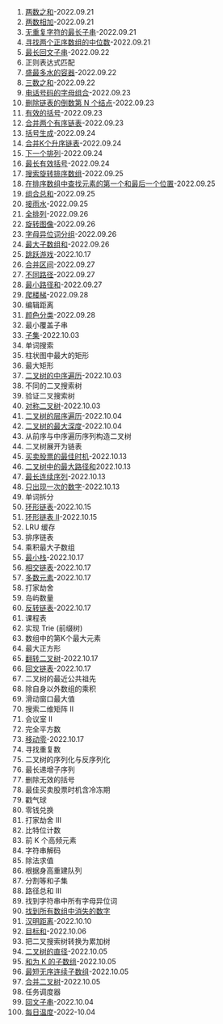 1. [两数之和](./1.md)-2022.09.21
2. [两数相加](./2.md)-2022.09.21
3. [无重复字符的最长子串](./3.md)-2022.09.21
4. [寻找两个正序数组的中位数](./4.md)-2022.09.21
5. [最长回文子串](./5.md)-2022.09.22
10. 正则表达式匹配
11. [盛最多水的容器](./11.md)-2022.09.22
15. [三数之和](./15.md)-2022.09.22
17. [电话号码的字母组合](./17.md)-2022.09.23
19. [删除链表的倒数第 N 个结点](./19.md)-2022.09.23
20. [有效的括号](./20.md)-2022.09.23
21. [合并两个有序链表](./21.md)-2022.09.23
22. [括号生成](./22.md)-2022.09.24
23. [合并K个升序链表](./23.md)-2022.09.24
31. [下一个排列](./31.md)-2022.09.24
32. [最长有效括号](./32.md)-2022.09.24
33. [搜索旋转排序数组](./33.md)-2022.09.25
34. [在排序数组中查找元素的第一个和最后一个位置](./34.md)-2022.09.25
39. [组合总和](./39.md)-2022.09.25
42. [接雨水](./42.md)-2022.09.25
46. [全排列](./46.md)-2022.09.26
48. [旋转图像](./48.md)-2022.09.26
49. [字母异位词分组](./49.md)-2022.09.26
53. [最大子数组和](./53.md)-2022.09.26
55. [跳跃游戏](./55.md)-2022.10.17
56. [合并区间](./56.md)-2022.09.27
62. [不同路径](./62.md)-2022.09.27
64. [最小路径和](./64.md)-2022.09.27
70. [爬楼梯](./70.md)-2022.09.28
72. 编辑距离
75. [颜色分类](./75.md)-2022.09.28
76. 最小覆盖子串
78. [子集](./78.md)-2022.10.03
79. 单词搜索
84. 柱状图中最大的矩形
85. 最大矩形
94. [二叉树的中序遍历](./94.md)-2022.10.03
96. 不同的二叉搜索树
98. 验证二叉搜索树
101. [对称二叉树](./101.md)-2022.10.03
102. [二叉树的层序遍历](./102.md)-2022.10.04
104. [二叉树的最大深度](./104.md)-2022.10.04
105. 从前序与中序遍历序列构造二叉树
114. 二叉树展开为链表
121. [买卖股票的最佳时机](./121.md)-2022.10.13
124. [二叉树中的最大路径和](./124.md)2022.10.13
128. [最长连续序列](./128.md)-2022.10.13
136. [只出现一次的数字](./136.md)-2022.10.13
139. 单词拆分
141. [环形链表](./141.md)-2022.10.15
142. [环形链表 II](./142.md)-2022.10.15
146. LRU 缓存
148. 排序链表
152. 乘积最大子数组
155. [最小栈](./155.md)-2022.10.17
160. [相交链表](./160.md)-2022.10.17
169. [多数元素](./169.md)-2022.10.17
198. 打家劫舍
200. 岛屿数量
206. [反转链表](./206.md)-2022.10.17
207. 课程表
208. 实现 Trie (前缀树)
215. 数组中的第K个最大元素
221. 最大正方形
226. [翻转二叉树](./226.md)-2022.10.17
234. [回文链表](./234.md)-2022.10.17
236. 二叉树的最近公共祖先
238. 除自身以外数组的乘积
239. 滑动窗口最大值
240. 搜索二维矩阵 II
253. 会议室 II
279. 完全平方数
283. [移动零](./283.md)-2022.10.17
287. 寻找重复数
297. 二叉树的序列化与反序列化
300. 最长递增子序列
301. 删除无效的括号
309. 最佳买卖股票时机含冷冻期
312. 戳气球
322. 零钱兑换
337. 打家劫舍 III
338. 比特位计数
347. 前 K 个高频元素
394. 字符串解码
399. 除法求值
406. 根据身高重建队列
416. 分割等和子集
437. 路径总和 III
438. 找到字符串中所有字母异位词
448. [找到所有数组中消失的数字](./448.md)
461. [汉明距离](./461.md)-2022.10.10
494. [目标和](./494.md)-2022.10.06
538. 把二叉搜索树转换为累加树
543. [二叉树的直径](./543.md)-2022.10.05
560. [和为 K 的子数组](./560.md)-2022.10.05
581. [最短无序连续子数组](./581.md)-2022.10.05
617. [合并二叉树](./617.md)-2022.10.05
621. 任务调度器
647. [回文子串](./647.md)-2022.10.04
739. [每日温度](./739.md)-2022-10.04